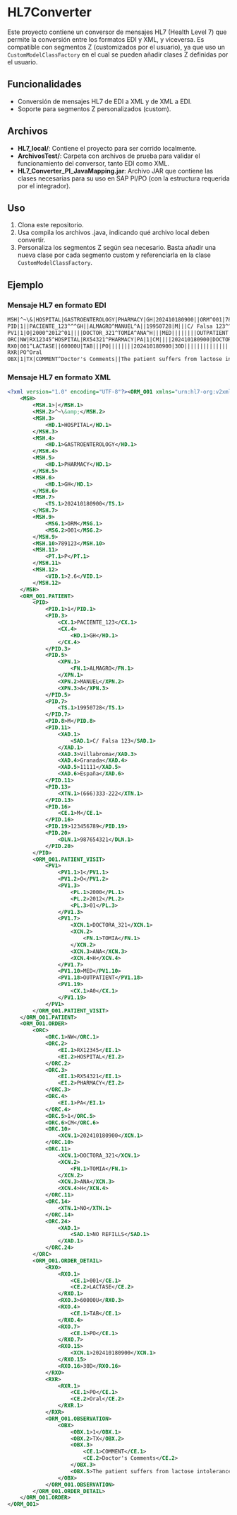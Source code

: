 # HL7Converter
Este proyecto contiene un conversor de mensajes HL7 (Health Level 7) que permite la conversión entre los formatos EDI y XML, y viceversa. Es compatible con segmentos Z (customizados por el usuario), ya que uso un `CustomModelClassFactory` en el cual se pueden añadir clases Z definidas por el usuario.

## Funcionalidades
- Conversión de mensajes HL7 de EDI a XML y de XML a EDI.
- Soporte para segmentos Z personalizados (custom).

## Archivos
- **HL7_local/**: Contiene el proyecto para ser corrido localmente.
- **ArchivosTest/**: Carpeta con archivos de prueba para validar el funcionamiento del conversor, tanto EDI como XML.
- **HL7_Converter_PI_JavaMapping.jar**: Archivo JAR que contiene las clases necesarias para su uso en SAP PI/PO (con la estructura requerida por el integrador).

## Uso
1. Clona este repositorio.
2. Usa compila los archivos .java, indicando qué archivo local deben convertir.
3. Personaliza los segmentos Z según sea necesario. Basta añadir una nueva clase por cada segmento custom y referenciarla en la clase `CustomModelClassFactory`.

## Ejemplo
### Mensaje HL7 en formato EDI

```txt
MSH|^~\&|HOSPITAL|GASTROENTEROLOGY|PHARMACY|GH|202410180900||ORM^O01|789123|P|2.6
PID|1||PACIENTE_123^^^GH||ALMAGRO^MANUEL^A||19950728|M|||C/ Falsa 123^^Villabroma^Granada^11111^España||(666)333-222|||M|||123456789|987654321
PV1|1|O|2000^2012^01||||DOCTOR_321^TOMIA^ANA^H|||MED||||||||OUTPATIENT|A0|
ORC|NW|RX12345^HOSPITAL|RX54321^PHARMACY|PA|1|CM||||202410180900|DOCTOR_321^TOMIA^ANA^H|||NO||||||||||NO REFILLS
RXO|001^LACTASE||60000U|TAB|||PO||||||||202410180900|30D|||||||||||||||||||
RXR|PO^Oral
OBX|1|TX|COMMENT^Doctor's Comments||The patient suffers from lactose intolerance. Follow-up in 3 months.

```
### Mensaje HL7 en formato XML
```xml
<?xml version="1.0" encoding="UTF-8"?><ORM_O01 xmlns="urn:hl7-org:v2xml">
    <MSH>
        <MSH.1>|</MSH.1>
        <MSH.2>^~\&amp;</MSH.2>
        <MSH.3>
            <HD.1>HOSPITAL</HD.1>
        </MSH.3>
        <MSH.4>
            <HD.1>GASTROENTEROLOGY</HD.1>
        </MSH.4>
        <MSH.5>
            <HD.1>PHARMACY</HD.1>
        </MSH.5>
        <MSH.6>
            <HD.1>GH</HD.1>
        </MSH.6>
        <MSH.7>
            <TS.1>202410180900</TS.1>
        </MSH.7>
        <MSH.9>
            <MSG.1>ORM</MSG.1>
            <MSG.2>O01</MSG.2>
        </MSH.9>
        <MSH.10>789123</MSH.10>
        <MSH.11>
            <PT.1>P</PT.1>
        </MSH.11>
        <MSH.12>
            <VID.1>2.6</VID.1>
        </MSH.12>
    </MSH>
    <ORM_O01.PATIENT>
        <PID>
            <PID.1>1</PID.1>
            <PID.3>
                <CX.1>PACIENTE_123</CX.1>
                <CX.4>
                    <HD.1>GH</HD.1>
                </CX.4>
            </PID.3>
            <PID.5>
                <XPN.1>
                    <FN.1>ALMAGRO</FN.1>
                </XPN.1>
                <XPN.2>MANUEL</XPN.2>
                <XPN.3>A</XPN.3>
            </PID.5>
            <PID.7>
                <TS.1>19950728</TS.1>
            </PID.7>
            <PID.8>M</PID.8>
            <PID.11>
                <XAD.1>
                    <SAD.1>C/ Falsa 123</SAD.1>
                </XAD.1>
                <XAD.3>Villabroma</XAD.3>
                <XAD.4>Granada</XAD.4>
                <XAD.5>11111</XAD.5>
                <XAD.6>España</XAD.6>
            </PID.11>
            <PID.13>
                <XTN.1>(666)333-222</XTN.1>
            </PID.13>
            <PID.16>
                <CE.1>M</CE.1>
            </PID.16>
            <PID.19>123456789</PID.19>
            <PID.20>
                <DLN.1>987654321</DLN.1>
            </PID.20>
        </PID>
        <ORM_O01.PATIENT_VISIT>
            <PV1>
                <PV1.1>1</PV1.1>
                <PV1.2>O</PV1.2>
                <PV1.3>
                    <PL.1>2000</PL.1>
                    <PL.2>2012</PL.2>
                    <PL.3>01</PL.3>
                </PV1.3>
                <PV1.7>
                    <XCN.1>DOCTORA_321</XCN.1>
                    <XCN.2>
                        <FN.1>TOMIA</FN.1>
                    </XCN.2>
                    <XCN.3>ANA</XCN.3>
                    <XCN.4>H</XCN.4>
                </PV1.7>
                <PV1.10>MED</PV1.10>
                <PV1.18>OUTPATIENT</PV1.18>
                <PV1.19>
                    <CX.1>A0</CX.1>
                </PV1.19>
            </PV1>
        </ORM_O01.PATIENT_VISIT>
    </ORM_O01.PATIENT>
    <ORM_O01.ORDER>
        <ORC>
            <ORC.1>NW</ORC.1>
            <ORC.2>
                <EI.1>RX12345</EI.1>
                <EI.2>HOSPITAL</EI.2>
            </ORC.2>
            <ORC.3>
                <EI.1>RX54321</EI.1>
                <EI.2>PHARMACY</EI.2>
            </ORC.3>
            <ORC.4>
                <EI.1>PA</EI.1>
            </ORC.4>
            <ORC.5>1</ORC.5>
            <ORC.6>CM</ORC.6>
            <ORC.10>
                <XCN.1>202410180900</XCN.1>
            </ORC.10>
            <ORC.11>
                <XCN.1>DOCTORA_321</XCN.1>
                <XCN.2>
                    <FN.1>TOMIA</FN.1>
                </XCN.2>
                <XCN.3>ANA</XCN.3>
                <XCN.4>H</XCN.4>
            </ORC.11>
            <ORC.14>
                <XTN.1>NO</XTN.1>
            </ORC.14>
            <ORC.24>
                <XAD.1>
                    <SAD.1>NO REFILLS</SAD.1>
                </XAD.1>
            </ORC.24>
        </ORC>
        <ORM_O01.ORDER_DETAIL>
            <RXO>
                <RXO.1>
                    <CE.1>001</CE.1>
                    <CE.2>LACTASE</CE.2>
                </RXO.1>
                <RXO.3>60000U</RXO.3>
                <RXO.4>
                    <CE.1>TAB</CE.1>
                </RXO.4>
                <RXO.7>
                    <CE.1>PO</CE.1>
                </RXO.7>
                <RXO.15>
                    <XCN.1>202410180900</XCN.1>
                </RXO.15>
                <RXO.16>30D</RXO.16>
            </RXO>
            <RXR>
                <RXR.1>
                    <CE.1>PO</CE.1>
                    <CE.2>Oral</CE.2>
                </RXR.1>
            </RXR>
            <ORM_O01.OBSERVATION>
                <OBX>
                    <OBX.1>1</OBX.1>
                    <OBX.2>TX</OBX.2>
                    <OBX.3>
                        <CE.1>COMMENT</CE.1>
                        <CE.2>Doctor's Comments</CE.2>
                    </OBX.3>
                    <OBX.5>The patient suffers from lactose intolerance. Follow-up in 3 months.</OBX.5>
                </OBX>
            </ORM_O01.OBSERVATION>
        </ORM_O01.ORDER_DETAIL>
    </ORM_O01.ORDER>
</ORM_O01>
```

